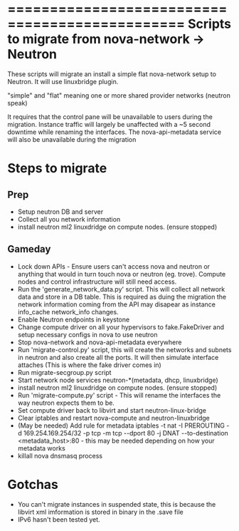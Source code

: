 ===============================================
Scripts to migrate from nova-network -> Neutron
===============================================

These scripts will migrate an install a simple flat nova-network setup to Neutron.
It will use linuxbridge plugin.

"simple" and "flat" meaning one or more shared provider networks (neutron speak)

It requires that the control pane will be unavailable to users during the migration. 
Instance traffic will largely be unaffected with a ~5 second downtime while renaming
the interfaces. The nova-api-metadata service will also be unavailable during the migration

Steps to migrate
================

Prep
----

* Setup neutron DB and server
* Collect all you network information
* install neutron ml2 linuxdridge on compute nodes. (ensure stopped)

Gameday
-------
* Lock down APIs - Ensure users can't access nova and neutron or anything that would in turn touch nova or neutron (eg. trove). Compute nodes and control infrastructure will still need access.
* Run the 'generate_network_data.py' script. This will collect all network data and store in a DB table. This is required as duing the migration the network information coming from the API may disapear as instance info_cache network_info changes.
* Enable Neutron endpoints in keystone
* Change compute driver on all your hypervisors to fake.FakeDriver and setup necessary configs in nova to use neutron
* Stop nova-network and nova-api-metadata everywhere
* Run 'migrate-control.py' script, this will create the networks and subnets in neutron and also create all the ports. It will then simulate interface attaches (This is where the fake driver comes in)
* Run migrate-secgroup.py script
* Start network node services neutron-*(metadata, dhcp, linuxbridge)
* install neutron ml2 linuxdridge on compute nodes. (ensure stopped)
* Run 'migrate-compute.py' script - This will rename the interfaces the way neutron expects them to be.
* Set compute driver back to libvirt and start neutron-linux-bridge
* Clear iptables and restart nova-compute and neutron-linuxbridge
* (May be needed) Add rule for metadata iptables -t nat -I PREROUTING -d 169.254.169.254/32 -p tcp -m tcp --dport 80 -j DNAT --to-destination <metadata_host>:80 - this may be needed depending on how your metadata works
* killall nova dnsmasq process


Gotchas
=======

* You can't migrate instances in suspended state, this is because the libvirt xml imformation is stored in binary in the .save file
* IPv6 hasn't been tested yet.